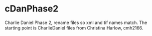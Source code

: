 # cDanPhase2
Charlie Daniel Phase 2, rename files so xml and tif names match.
The starting point is CharlieDaniel files from Christina Harlow, cmh2166.
